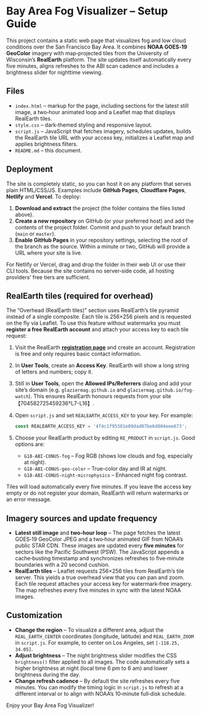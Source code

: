 # Bay Area Fog Visualizer – Setup Guide

This project contains a static web page that visualizes fog and low cloud
conditions over the San Francisco Bay Area.  It combines **NOAA GOES‑19
GeoColor** imagery with map‑projected tiles from the University of
Wisconsin’s **RealEarth** platform.  The site updates itself
automatically every five minutes, aligns refreshes to the ABI scan
cadence and includes a brightness slider for nighttime viewing.

## Files

* `index.html` – markup for the page, including sections for the latest
  still image, a two‑hour animated loop and a Leaflet map that displays
  RealEarth tiles.
* `style.css` – dark‑themed styling and responsive layout.
* `script.js` – JavaScript that fetches imagery, schedules updates,
  builds the RealEarth tile URL with your access key, initializes a
  Leaflet map and applies brightness filters.
* `README.md` – this document.

## Deployment

The site is completely static, so you can host it on any platform that
serves plain HTML/CSS/JS.  Examples include **GitHub Pages**, **Cloudflare
Pages**, **Netlify** and **Vercel**.  To deploy:

1. **Download and extract** the project (the folder contains the files listed above).
2. **Create a new repository** on GitHub (or your preferred host) and add
   the contents of the project folder.  Commit and push to your default
   branch (`main` or `master`).
3. **Enable GitHub Pages** in your repository settings, selecting the
   root of the branch as the source.  Within a minute or two, GitHub will
   provide a URL where your site is live.

For Netlify or Vercel, drag and drop the folder in their web UI or use
their CLI tools.  Because the site contains no server‑side code, all
hosting providers’ free tiers are sufficient.

## RealEarth tiles (required for overhead)

The “Overhead (RealEarth tiles)” section uses RealEarth’s tile
pyramid instead of a single composite.  Each tile is 256×256 pixels
and is requested on the fly via Leaflet.  To use this feature without
watermarks you must **register a free RealEarth account** and attach
your access key to each tile request:

1. Visit the RealEarth **[registration page](https://realearth.ssec.wisc.edu/user/tools/register)** and create an account.  Registration is free and only requires basic contact information.
2. In **User Tools**, create an **Access Key**.  RealEarth will show a long string of letters and numbers; copy it.
3. Still in **User Tools**, open the **Allowed IPs/Referrers** dialog and add your site’s domain (e.g. `glaziermag.github.io` and `glaziermag.github.io/fog-watch`).  This ensures RealEarth honours requests from your site【704582725459236†L7-L16】.
4. Open `script.js` and set `REALEARTH_ACCESS_KEY` to your key.  For example:

   ```js
   const REALEARTH_ACCESS_KEY = '4f4c1f95381e09dad07be6d804eee673';
   ```

5. Choose your RealEarth product by editing `RE_PRODUCT` in `script.js`.  Good options are:
   * `G18-ABI-CONUS-fog` – Fog RGB (shows low clouds and fog, especially at night).
   * `G18-ABI-CONUS-geo-color` – True-color day and IR at night.
   * `G18-ABI-CONUS-night-microphysics` – Enhanced night fog contrast.

Tiles will load automatically every five minutes.  If you leave the
access key empty or do not register your domain, RealEarth will return
watermarks or an error message.

## Imagery sources and update frequency

* **Latest still image** and **two‑hour loop** – The page fetches the
  latest GOES‑19 GeoColor JPEG and a two‑hour animated GIF from NOAA’s
  public STAR CDN.  These images are updated every **five minutes** for
  sectors like the Pacific Southwest (PSW).  The JavaScript appends a
  cache‑busting timestamp and synchronizes refreshes to five‑minute
  boundaries with a 20 second cushion.
* **RealEarth tiles** – Leaflet requests 256×256 tiles from RealEarth’s
  tile server.  This yields a true overhead view that you can pan and
  zoom.  Each tile request attaches your access key for watermark‑free
  imagery.  The map refreshes every five minutes in sync with the
  latest NOAA images.

## Customization

* **Change the region** – To visualize a different area, adjust the
  `REAL_EARTH_CENTER` coordinates (longitude, latitude) and `REAL_EARTH_ZOOM`
  in `script.js`.  For example, to center on Los Angeles, set
  `[-118.25, 34.05]`.
* **Adjust brightness** – The night brightness slider modifies the
  CSS `brightness()` filter applied to all images.  The code
  automatically sets a higher brightness at night (local time 6 pm to
  6 am) and lower brightness during the day.
* **Change refresh cadence** – By default the site refreshes every five
  minutes.  You can modify the timing logic in `script.js` to refresh
  at a different interval or to align with NOAA’s 10‑minute full‑disk
  schedule.

Enjoy your Bay Area Fog Visualizer!